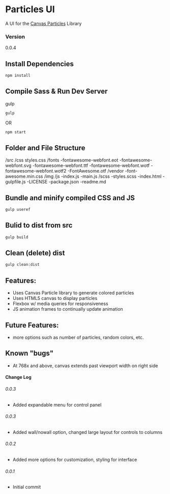 # Particles UI

A UI for the [Canvas Particles](https://github.com/jbratcher/canvas-particles-js) Library

### Version

0.0.4

## Install Dependencies

```bash
npm install 
```

## Compile Sass & Run Dev Server

gulp

```bash
gulp
```
OR

```bash
npm start
```

## Folder and File Structure

/src
    /css
    styles.css
        /fonts
        -fontawesome-webfont.eot
        -fontawesome-webfont.svg
        -fontawesome-webfont.ttf
        -fontawesome-webfont.wotf
        -fontawesome-webfont.wotf2
        -FontAwesome.otf
        /vendor
        -font-awesome.min.css
    /img
    /js
        -index.js
        -main.js
    /scss
    -styles.scss
-index.html
-gulpfile.js
-LICENSE
-package.json
-readme.md

## Bundle and minify compiled CSS and JS

```bash
gulp useref
```

## Bulid to dist from src

```bash
gulp build
```
## Clean (delete) dist

```bash
gulp clean:dist
```

## Features: 

* Uses Canvas Particle library to generate colored particles
* Uses HTML5 canvas to display particles
* Flexbox w/ media queries for responsiveness
* JS animation frames to continually update animation


## Future Features:

* more options such as number of particles, random colors, etc.


## Known "bugs"

* At 768x and above, canvas extends past viewport width on right side

#### Change Log

###### 0.0.3

* Added expandable menu for control panel

###### 0.0.3

* Added wall/nowall option, changed large layout for controls to columns

###### 0.0.2

* Added more options for customization, styling for interface

 
###### 0.0.1

* Initial commit

